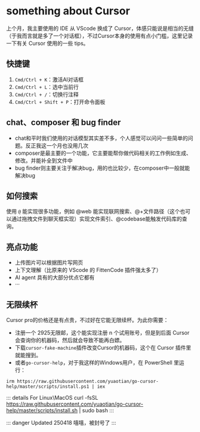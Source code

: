 # something about Cursor
上个月，我主要使用的 IDE 从 VScode 换成了 Cursor，体感只能说是相当的无缝（于我而言就是多了一个对话框），不过Cursor本身的使用有点小门槛，这里记录一下有关 Cursor 使用的一些 tips。

## 快捷键
1. `Cmd/Ctrl + K`：激活AI对话框
2. `Cmd/Ctrl + L`：选中当前行
3. `Cmd/Ctrl + /`：切换行注释
4. `Cmd/Ctrl + Shift + P`：打开命令面板

## chat、composer 和 bug finder
- chat和平时我们使用的对话模型其实差不多，个人感觉可以问问一些简单的问题。反正我这一个月也没用几次
- composer是最主要的一个功能，它主要能帮你做代码相关的工作例如生成、修改。并能补全到文件中
- bug finder则主要关注于解决bug，用的也比较少，在composer中一般就能解决bug

## 如何搜索
使用 `@` 能实现很多功能，例如 @web 能实现联网搜索、@+文件路径（这个也可以通过拖拽文件到聊天框实现）实现文件索引、@codebase能触发代码库的查询。

## 亮点功能
- 上传图片可以根据图片写网页
- 上下文理解（比原来的 VScode 的 FittenCode 插件强太多了）
- AI agent 具有的大部分优点它都有
- ···

## 无限续杯
Cursor pro的价格还是有点贵，不过好在它能无限续杯。为此你需要：
- 注册一个 2925无限邮，这个能实现注册 n 个试用账号，但是到后面 Cursor 会查询你的机器码，然后就会导致不能再白嫖。
- 下载`cursor-fake-machine`插件改变Cursor的机器码，这个在 Cursor 插件里就能搜到。
- 或者`go-cursor-help`，对于我这样的Windows用户，在 PowerShell 里运行：
```
irm https://raw.githubusercontent.com/yuaotian/go-cursor-help/master/scripts/install.ps1 | iex
```
::: details For Linux\MacOS
curl -fsSL https://raw.githubusercontent.com/yuaotian/go-cursor-help/master/scripts/install.sh | sudo bash
:::

::: danger Updated 250418
嘻嘻，被封号了
:::